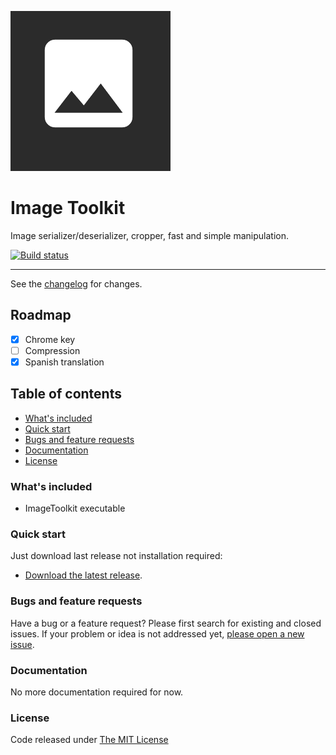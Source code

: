 ![logo](.editoricon.png)

# Image Toolkit

Image serializer/deserializer, cropper, fast and simple manipulation.

[![Build status](https://ci.appveyor.com/api/projects/status/p0yjbh6turs9ws8b?svg=true)](https://ci.appveyor.com/project/ennerperez/image-toolkit)

---------------------------------------

See the [changelog](CHANGELOG.md) for changes.

## Roadmap

- [x] Chrome key
- [ ] Compression
- [x] Spanish translation

## Table of contents

* [What's included](#whats-included)
* [Quick start](#quick-start)
* [Bugs and feature requests](#bugs-and-feature-requests)
* [Documentation](#documentation)
* [License](#license)

### What's included

- ImageToolkit executable

### Quick start

Just download last release not installation required:

* [Download the latest release](https://github.com/ennerperez/image-toolkit/releases/).

### Bugs and feature requests

Have a bug or a feature request? Please first search for existing and closed issues. If your problem or idea is not addressed yet, [please open a new issue](https://github.com/ennerperez/image-toolkit/issues/new).

### Documentation

No more documentation required for now.

### License

Code released under [The MIT License](LICENSE)